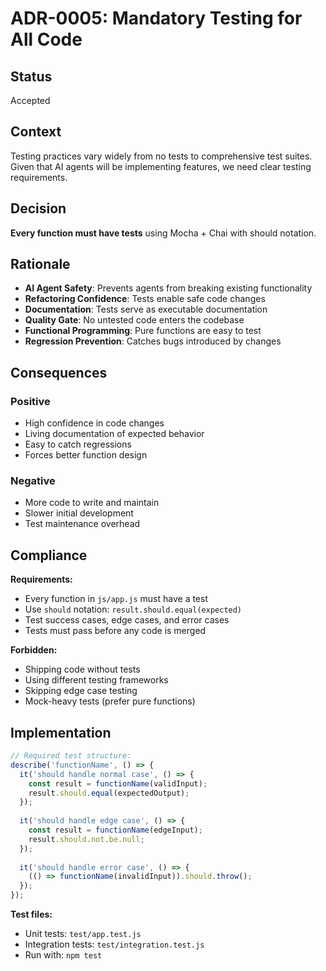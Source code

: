 # ADR-0005: Mandatory Testing for All Code

## Status
Accepted

## Context
Testing practices vary widely from no tests to comprehensive test suites. Given that AI agents will be implementing features, we need clear testing requirements.

## Decision
**Every function must have tests** using Mocha + Chai with should notation.

## Rationale
- **AI Agent Safety**: Prevents agents from breaking existing functionality
- **Refactoring Confidence**: Tests enable safe code changes
- **Documentation**: Tests serve as executable documentation
- **Quality Gate**: No untested code enters the codebase
- **Functional Programming**: Pure functions are easy to test
- **Regression Prevention**: Catches bugs introduced by changes

## Consequences
### Positive
- High confidence in code changes
- Living documentation of expected behavior
- Easy to catch regressions
- Forces better function design

### Negative
- More code to write and maintain
- Slower initial development
- Test maintenance overhead

## Compliance
**Requirements:**
- Every function in `js/app.js` must have a test
- Use `should` notation: `result.should.equal(expected)`
- Test success cases, edge cases, and error cases
- Tests must pass before any code is merged

**Forbidden:**
- Shipping code without tests
- Using different testing frameworks
- Skipping edge case testing
- Mock-heavy tests (prefer pure functions)

## Implementation
```javascript
// Required test structure:
describe('functionName', () => {
  it('should handle normal case', () => {
    const result = functionName(validInput);
    result.should.equal(expectedOutput);
  });
  
  it('should handle edge case', () => {
    const result = functionName(edgeInput);
    result.should.not.be.null;
  });
  
  it('should handle error case', () => {
    (() => functionName(invalidInput)).should.throw();
  });
});
```

**Test files:**
- Unit tests: `test/app.test.js`
- Integration tests: `test/integration.test.js`
- Run with: `npm test`
